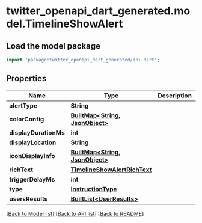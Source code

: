 # twitter_openapi_dart_generated.model.TimelineShowAlert

## Load the model package
```dart
import 'package:twitter_openapi_dart_generated/api.dart';
```

## Properties
Name | Type | Description | Notes
------------ | ------------- | ------------- | -------------
**alertType** | **String** |  | [optional] 
**colorConfig** | [**BuiltMap&lt;String, JsonObject&gt;**](JsonObject.md) |  | [optional] 
**displayDurationMs** | **int** |  | [optional] 
**displayLocation** | **String** |  | [optional] 
**iconDisplayInfo** | [**BuiltMap&lt;String, JsonObject&gt;**](JsonObject.md) |  | [optional] 
**richText** | [**TimelineShowAlertRichText**](TimelineShowAlertRichText.md) |  | 
**triggerDelayMs** | **int** |  | [optional] 
**type** | [**InstructionType**](InstructionType.md) |  | 
**usersResults** | [**BuiltList&lt;UserResults&gt;**](UserResults.md) |  | 

[[Back to Model list]](../README.md#documentation-for-models) [[Back to API list]](../README.md#documentation-for-api-endpoints) [[Back to README]](../README.md)


